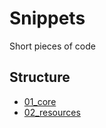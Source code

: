 # Snippets

Short pieces of code

## Structure

- [01_core](https://github.com/korczis/gooddata-ruby-examples/tree/master/snippets/01_core)
- [02_resources](https://github.com/korczis/gooddata-ruby-examples/tree/master/snippets/02_resources)
